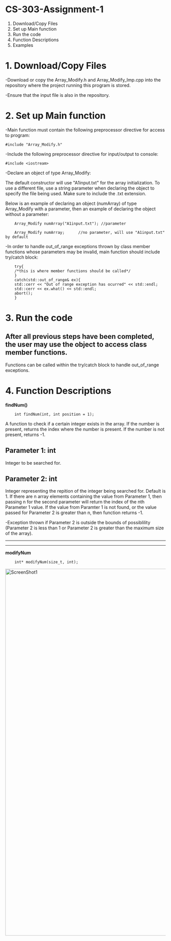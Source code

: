 # CS-303-Assignment-1

1. Download/Copy Files
2. Set up Main function
3. Run the code
4. Function Descriptions
5. Examples


# 1. Download/Copy Files
-Download or copy the Array_Modify.h and Array_Modify_Imp.cpp into the repository where the project running this program is stored.

-Ensure that the input file is also in the repository.

# 2. Set up Main function
-Main function must contain the following preprocessor directive for access to program:

    #include "Array_Modify.h"     



-Include the following preprocessor directive for input/output to console:

    #include <iostream>

-Declare an object of type Array_Modify:

The default constructor will use "A1input.txt" for the array initialization. To use a different file, use a string parameter when declaring the object to specify the file being used. Make sure to include the .txt extension.

Below is an example of declaring an object (numArray) of type Array_Modify with a parameter, then an example of declaring the object without a parameter:
		
  		Array_Modify numArray("A1input.txt"); //parameter

  		Array_Modify numArray; 		//no parameter, will use "A1input.txt" by default


-In order to handle out_of_range exceptions thrown by class member functions whose parameters may be invalid, main function should include try/catch block:

        try{
        /*this is where member functions should be called*/
        }
        catch(std::out_of_range& ex){
        std::cerr << "Out of range exception has ocurred" << std::endl;
		std::cerr << ex.what() << std::endl;
		abort();
        }

# 3. Run the code


After all previous steps have been completed, the user may use the object to access class member functions.
-
Functions can be called within the try/catch block to handle out_of_range exceptions.


# 4. Function Descriptions
**findNum()**

		int findNum(int, int position = 1);
	
A function to check if a certain integer exists in the array. If the number is present, returns the
index where the number is present. If the number is not present, returns -1.

Parameter 1: int
-
Integer to be searched for.

Parameter 2: int
-
Integer representing the repition of the integer being searched for. Default is 1. If there are n array elements containing the value from Parameter 1, then passing n for the second parameter will return
the index of the nth Parameter 1 value. If the value from Paramter 1 is not found, or the value passed for Parameter 2 is greater than n, then function returns -1.

-Exception thrown if Parameter 2 is outside the bounds of possiblility (Parameter 2 is less than 1 or Parameter 2 is greater than the maximum size of the array). 

---
---	
**modifyNum**
		
		int* modifyNum(size_t, int);



<img width="1152" alt="ScreenShot1" src="https://github.com/user-attachments/assets/a8fe6124-4e57-4424-b45a-99c1b7ce0006">
